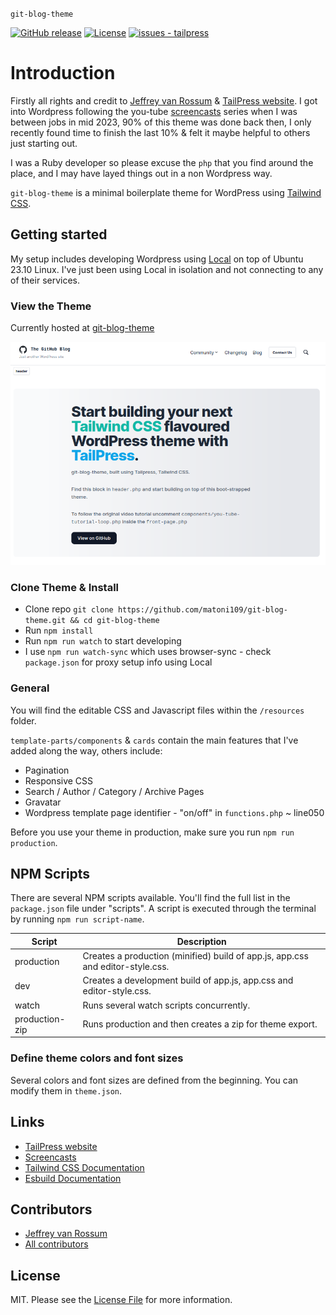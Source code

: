 <p><code>git-blog-theme</code></p>

[![GitHub release](https://img.shields.io/github/release/matoni109/git-blog-theme?include_prereleases=&sort=semver)](https://github.com/matoni109/git-blog-theme/releases/)
[![License](https://img.shields.io/badge/License-MIT-blue)](#license)
[![issues - tailpress](https://img.shields.io/github/issues/matoni109/git-blog-theme)](https://github.com/matoni109/git-blog-theme/issues)

# Introduction

Firstly all rights and credit to [Jeffrey van Rossum](https://github.com/jeffreyvr) & [TailPress website](https://tailpress.io). I got into Wordpress following the you-tube [screencasts](https://www.youtube.com/playlist?list=PL6GBdOp044SHIOSCZejodwr1HcYsC43wG) series when I was between jobs in mid 2023, 90% of this theme was done back then, I only recently found time to finish the last 10% & felt it maybe helpful to others just starting out.

I was a Ruby developer so please excuse the `php` that you find around the place, and I may have layed things out in a non Wordpress way.

`git-blog-theme` is a minimal boilerplate theme for WordPress using [Tailwind CSS](https://tailwindcss.com/).

## Getting started

My setup includes developing Wordpress using [Local](https://localwp.com/help-docs/getting-started/installing-local/) on top of Ubuntu 23.10 Linux. I've just been using Local in isolation and not connecting to any of their services.

### View the Theme

Currently hosted at [git-blog-theme](git-blog-theme.enceladus.digital)

![git blog theme](/resources/images/git-blog-theme.png)

### Clone Theme & Install

* Clone repo `git clone https://github.com/matoni109/git-blog-theme.git && cd git-blog-theme`
* Run `npm install`
* Run `npm run watch` to start developing
* I use `npm run watch-sync` which uses browser-sync - check `package.json` for proxy setup info using Local

### General

You will find the editable CSS and Javascript files within the `/resources` folder.

`template-parts/components` & `cards` contain the main features that I've added along the way, others include:

* Pagination
* Responsive CSS
* Search / Author / Category / Archive Pages
* Gravatar
* Wordpress template page identifier - "on/off" in `functions.php` ~ line050

Before you use your theme in production, make sure you run `npm run production`.

## NPM Scripts

There are several NPM scripts available. You'll find the full list in the `package.json` file under "scripts". A script is executed through the terminal by running `npm run script-name`.

| Script     | Description                                                                    |
|------------|--------------------------------------------------------------------------------|
| production | Creates a production (minified) build of app.js, app.css and editor-style.css. |
| dev        | Creates a development build of app.js, app.css and editor-style.css.           |
| watch      | Runs several watch scripts concurrently.                                       |
| production-zip | Runs production and then creates a zip for theme export.                   |


### Define theme colors and font sizes

Several colors and font sizes are defined from the beginning. You can modify them in `theme.json`.

## Links

* [TailPress website](https://tailpress.io)
* [Screencasts](https://www.youtube.com/playlist?list=PL6GBdOp044SHIOSCZejodwr1HcYsC43wG)
* [Tailwind CSS Documentation](https://tailwindcss.com/docs)
* [Esbuild Documentation](https://esbuild.github.io)

## Contributors

* [Jeffrey van Rossum](https://github.com/jeffreyvr)
* [All contributors](https://github.com/matoni109/git-blog-theme/graphs/contributors)

## License

MIT. Please see the [License File](/LICENSE) for more information.
